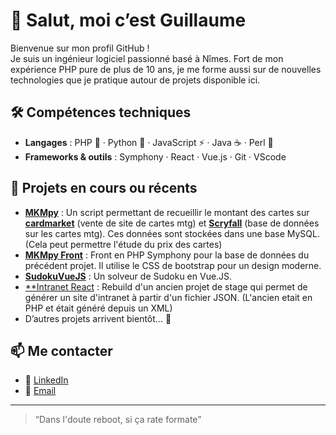 <!--
**gschmirgal/gschmirgal** is a ✨ _special_ ✨ repository because its `README.md` (this file) appears on your GitHub profile.

Here are some ideas to get you started:

- 🔭 I’m currently working on ...
- 🌱 I’m currently learning ...
- 👯 I’m looking to collaborate on ...
- 🤔 I’m looking for help with ...
- 💬 Ask me about ...
- 📫 How to reach me: ...
- 😄 Pronouns: ...
- ⚡ Fun fact: ...
-->

# 👋 Salut, moi c’est Guillaume

Bienvenue sur mon profil GitHub !  
Je suis un ingénieur logiciel passionné basé à Nîmes. Fort de mon expérience PHP pure de plus de 10 ans, je me forme aussi sur de nouvelles technologies que je pratique autour de projets disponible ici.

## 🛠️ Compétences techniques

- **Langages** : PHP 🐘 · Python 🐍 · JavaScript ⚡ · Java ☕ · Perl 🐫
- **Frameworks & outils** : Symphony · React · Vue.js · Git · VScode

## 🚀 Projets en cours ou récents

- [**MKMpy**](https://github.com/gschmirgal/mkmpy) : Un script permettant de recueillir le montant des cartes sur [**cardmarket**](https://www.cardmarket.com/fr/Magic) (vente de site de cartes mtg) et [**Scryfall**](https://scryfall.com/) (base de données sur les cartes mtg). Ces données sont stockées dans une base MySQL. (Cela peut permettre l'étude du prix des cartes)
- [**MKMpy Front**](https://github.com/gschmirgal/frontMkmPy) : Front en PHP Symphony pour la base de données du précédent projet. Il utilise le CSS de bootstrap pour un design moderne.
- [**SudokuVueJS**](https://github.com/gschmirgal/SudokuVueJS) : Un solveur de Sudoku en Vue.JS.
- [**Intranet React](https://github.com/gschmirgal/intranet-react) : Rebuild d'un ancien projet de stage qui permet de générer un site d'intranet à partir d'un fichier JSON. (L'ancien etait en PHP et était généré depuis un XML)
- D’autres projets arrivent bientôt… 👀

## 📫 Me contacter

- 💼 [LinkedIn](https://www.linkedin.com/in/schmirgal/)
- 📧 [Email](mailto:guillaume@example.com)


---

> “Dans l'doute reboot, si ça rate formate”  
